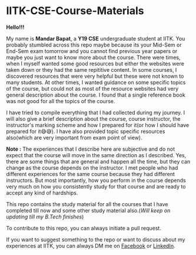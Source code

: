 # IITK-CSE-Course-Materials

**Hello!!!**

My name is **Mandar Bapat**, a **Y19 CSE** undergraduate student at IITK. You probably stumbled across this repo maybe because its your Mid-Sem or End-Sem exam tomorrow and you cannot find previous year papers or maybe you just want to know more about the course. There were times, when I myself wanted some good resources but either the websites were taken down or they had the same repititive content. In some courses, I discovered resources that were very helpful but these were not known to many students. At other times, I wanted guidance on some specific topics of the course, but could not as most of the resource websites had very general description about the course. I found that a single reference book was not good for all the topics of the course.

I have tried to compile everything that I had collected during my journey. I will also give a brief description about the course, course instructor, the instructor's marking scheme and how I prepared for it(or how I should have prepared for it😅😅). I have also provided topic specific resources also(which are very important from exam point of view).

**Note :** The experiences that I describe here are subjective and do not expect that the course will move in the same direction as I described. Yes, there are some things that are general and happen all the time, but they can change as the course depends on the instructor. I met people who had different experiences for the same course because they had different instructors. But most importantly, how you perform in the course depends very much on how you consistently study for that course and are ready to accept any kind of hardships.

This repo contains the study material for all the courses that I have completed till now and some other study material also.(_Will keep on updating till my B.Tech finishes_)

To contribute to this repo, you can always initiate a pull request.

If you want to suggest something to the repo or want to discuss about my experiences at IITK, you can always DM me on [Facebook](https://www.facebook.com/mandar.bapat.54/) or [LinkedIn](https://www.linkedin.com/in/mandar-bapat/).
